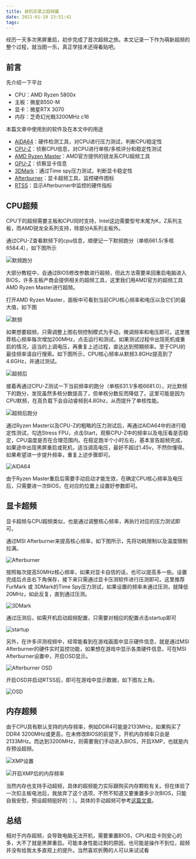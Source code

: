 ```yaml
---
title: 装机实录之超频篇 
date: 2021-01-10 23:51:41
tags:
---
```


经历一天多次黑屏重启，初步完成了首次超频之旅。本文记录一下作为萌新超频的整个过程，就当图一乐，真正学技术还得看贴吧。

## 前言

先介绍一下平台

- CPU：AMD Ryzen 5800x
- 主板：微星B550-M
- 显卡：微星RTX 3070
- 内存：芝奇幻光戟3200MHz c16 

本篇文章中使用到的软件及在本文中的用途

- [AIDA64](https://www.aida64.com/downloads)：硬件检测工具，对CPU进行压力测试，判断CPU稳定性
- [CPU-Z](https://www.cpuid.com/softwares/cpu-z.html)：侦察CPU信息，对CPU进行单核/多核评分和稳定性测试
- [AMD Ryzen Master](https://www.amd.com/zh-hans/technologies/ryzen-master)：AMD官方提供的锐龙系CPU超频工具
- [GPU-Z](https://www.techpowerup.com/download/gpu-z/)：侦察显卡信息
- [3DMark](https://benchmarks.ul.com/3dmark)：通过Time spy压力测试，判断显卡稳定性
- [Afterburner](https://www.msi.com/Landing/afterburner)：显卡超频工具，监控硬件图标
- [RTSS](https://www.guru3d.com/files-details/rtss-rivatuner-statistics-server-download.html)：显示Afterburner中监控的硬件指标

## CPU超频

CPU下的超频需要主板和CPU同时支持，Intel这边需要型号末尾为K，Z系列主板，而AMD锐龙全系列支持，除部分A系列主板外。

通过CPU-Z查看默频下的cpu信息，顺便记一下默频跑分（单核661.5/多核6584.4），如下图所示

![默频跑分](https://picture.wzmmmmj.com/overclocking-1.png)

大部分教程中，会通过BIOS修改参数进行超频，但此方法需要来回重启电脑进入BIOS，许多主板产商会提供相关的超频工具，这里我们用AMD官方的超频工具AMD Ryzen Master进行超频。

打开AMD Ryzen Master，面板中可看到当前CPU核心频率和电压以及它们的最大值，如下图

![默频](https://picture.wzmmmmj.com/overclocking-2.png)

如果想要超频，只需调整上图右侧控制模式为手动，微调频率和电压即可。这里推荐核心频率每次增加200MHz，点击运行和测试，如果测试过程中出现死机或重启的情况，适当的上调电压，再重复上述过程，直达达到预期频率。至于CPU的最佳频率请自行搜索。如下图所示，CPU核心频率从默频3.8GHz提高到了4.6GHz，并通过测试。

![超频后](https://picture.wzmmmmj.com/overclocking-3.png)

接着再通过CPU-Z测试一下当前频率的跑分（单核631.1/多核6681.0），对比默频下的跑分，发现虽然多核分数提高了，但单核分数反而降低了。这里可能是因为CPU默频，在高负载下会自动睿频到4.8Ghz，从而提升了单核性能。

![超频后跑分](https://picture.wzmmmmj.com/overclocking-4.png)

通过Ryzen Master以及CPU-Z的粗略的压力测试后，再通过AIDA64中的进行稳定性测试，勾选Stress FPU，点击Start，观察CPU-Z中的频率以及电压看是否稳定，CPU温度是否在合理范围内。在稳定跑半个小时左右，基本宣告超频完成，如果途中出现黑屏重启或死机，适当调高电压，最好不超过1.45v，不然你懂得。如果希望进一步提升频率，重复上述步骤即可。

![AIDA64](https://picture.wzmmmmj.com/overclocking-5.png)

由于Ryzen Master重启后需要手动启动才能生效，在确定CPU核心频率及电压后，只需要进一次BIOS，在对应的位置上设置好参数即可。

## 显卡超频

显卡超频与CPU超频类似，也是通过调整核心频率，再执行对应的压力测试即可。

通过MSI Afterburner来提高核心频率，如下图所示，先将功耗限制以及温度限制拉满。

![Afterburner](https://picture.wzmmmmj.com/overclocking-6.png)

按照每次提高50MHz核心频率，如果对显卡自信的话，也可以提高多一些。设置完成后点击右下角保存，接下来只需通过显卡压测软件进行压测即可。这里推荐 FurMark 或 3DMark的Time Spy压力测试，如果设置的频率未通过压测，就降低20MHz，如此反复，直到通过压测。

![3DMark](https://picture.wzmmmmj.com/overclocking-7.png)

通过压测后，如需开机启动超频配置，只需要对相应的配置点击startup即可

![startup](https://picture.wzmmmmj.com/overclocking-8.png)

另外，在许多评测视频中，经常能看到在游戏画面中显示硬件信息，就是通过MSI Afterburner的硬件实时监控功能，如果想在游戏中显示各类硬件信息，可在MSI Afterburner设置中，开启OSD显示。

![Afterburner OSD](https://picture.wzmmmmj.com/overclocking-9.png)

开启OSD并启动RTSS后，即可在游戏中显示数据，如下图左上角。

![OSD](https://picture.wzmmmmj.com/overclocking-10.png)

## 内存超频

由于CPU具有默认支持的内存频率，例如DDR4可能是2133MHz，如果购买了DDR4 3200MHz或更高，在未修改BIOS的前提下，开机内存频率只会是2133MHz。而达到3200MHz，则需要我们手动进入BIOS，开启XMP，也就是内存预设超频。

![XMP设置](https://picture.wzmmmmj.com/overclocking-11.png)

![开启XMP后的内存频率](https://picture.wzmmmmj.com/overclocking-12.png)

当然内存也支持手动超频，具体的超频能力实际跟购买内存颗粒有关。但在体验了一次扣主板电池后，我放弃了这个选项，不然不知道又要重置多少次BIOS，只能自我安慰，预设超频挺好的：）。具体的手动超频可参考[这篇文章](https://post.smzdm.com/p/a25rz47n/)。

## 总结

相对于内存超频，会导致电脑无法开机，需要重置BIOS，CPU和显卡则安心的多，大不了就是黑屏重启。可能本身性能过剩的原因，也可能是操作不到位，超频并没有给我太多直观上的提升。当然喜欢折腾的人可以来试试看
